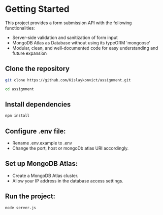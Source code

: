 # Getting Started

This project provides a form submission API with the following functionalities:

- Server-side validation and sanitization of form input
- MongoDB Atlas as Database without using its typeORM 'mongoose'
- Modular, clean, and well-documented code for easy understanding and future expansion

## Clone the repository 

```bash
git clone https://github.com/Kislaykonvict/assignment.git
```

```bash
cd assignment
```

## Install dependencies

```bash
npm install
```

## Configure .env file:

- Rename .env.example to .env
- Change the port, host or mongoDb atlas URI accordingly.

## Set up MongoDB Atlas:

- Create a MongoDB Atlas cluster.
- Allow your IP address in the database access settings.

## Run the project:

```bash
node server.js
```
